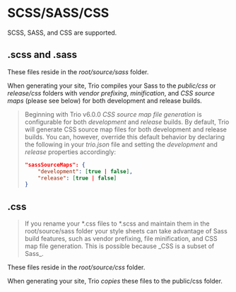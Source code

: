 <!--
template: docpage
title: SCSS/SASS/CSS - Trio
appendToTarget: true
activeHeaderItem: 2
activeDocIndexItem: 16
socialMediaMetaTags:
- "<meta property=\"og:type\" content=\"article\">"
- "<meta property=\"og:title\" content=\"SCSS/SASS/CSS\">"
- "<meta property=\"og:description\" content=\"SCSS/SASS/CSS\">"
- "<meta property=\"og:url\" content=\"https://gettriossg.com/docs/v6/scsssasscss/\">"
- "<meta property=\"og:image\" content=\"https://gettriossg.com/media/trio-social-media-image.jpg\">"
- "<meta name=\"twitter:card\" content=\"summary_large_image\">"
- "<meta name=\"twitter:site\" content=\"@gettriossg\">"
- "<meta name=\"twitter:creator\" content=\"@jefftschwartz\">"
-->

# SCSS/SASS/CSS

SCSS, SASS, and CSS are supported.

## .scss and .sass

These files reside in the _root/source/sass_ folder.

When generating your site, Trio compiles your Sass to the _public/css_ or _release/css_ folders with _vendor prefixing_, _minification_, and _CSS source maps_ (please see below) for both development and release builds.

<blockquote class="note-tip">Beginning with Trio v6.0.0 <em>CSS source map file generation</em> is configurable for both <em>development</em> and <em>release</em> builds. By default, Trio will generate CSS source map files for both development and release builds. You can, however, override this default behavior by declaring the following in your <em>trio.json</em> file and setting the <em>development</em> and <em>release</em> properties accordingly:

```json
"sassSourceMaps": {
    "development": [true | false],
    "release": [true | false]
}
```
</blockquote>

## .css

<blockquote class="note-tip">
If you rename your *.css files to *.scss and maintain them in the root/source/sass folder your style sheets can take advantage of Sass build features, such as vendor prefixing, file minification, and CSS map file generation. This is possible because _CSS is a subset of Sass_.
</blockquote>

These files reside in the _root/source/css_ folder.

When generating your site, Trio _copies_ these files to the public/css folder.
